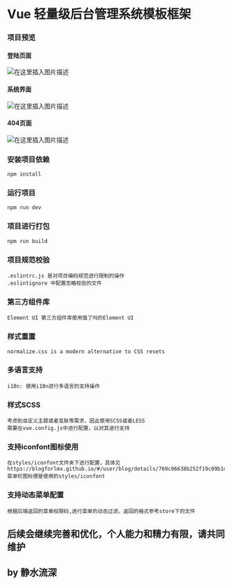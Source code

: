 # Vue 轻量级后台管理系统模板框架



### 项目预览

#### 登陆页面

![在这里插入图片描述](https://img-blog.csdnimg.cn/20201118100324806.png?x-oss-process=image/watermark,type_ZmFuZ3poZW5naGVpdGk,shadow_10,text_aHR0cHM6Ly9ibG9nLmNzZG4ubmV0L3FxXzI2OTQxMTcz,size_16,color_FFFFFF,t_70#pic_center)

#### 系统界面
![在这里插入图片描述](https://img-blog.csdnimg.cn/2020111810034579.png?x-oss-process=image/watermark,type_ZmFuZ3poZW5naGVpdGk,shadow_10,text_aHR0cHM6Ly9ibG9nLmNzZG4ubmV0L3FxXzI2OTQxMTcz,size_16,color_FFFFFF,t_70#pic_center)

#### 404页面
![在这里插入图片描述](https://img-blog.csdnimg.cn/20201118100409845.png?x-oss-process=image/watermark,type_ZmFuZ3poZW5naGVpdGk,shadow_10,text_aHR0cHM6Ly9ibG9nLmNzZG4ubmV0L3FxXzI2OTQxMTcz,size_16,color_FFFFFF,t_70#pic_center)

### 安装项目依赖
```
npm install
```

### 运行项目
```
npm run dev
```

### 项目进行打包
```
npm run build
```

### 项目规范校验
```
.eslintrc.js 是对项目编码规范进行限制的操作
.eslintignore 中配置忽略校验的文件
```

### 第三方组件库
```
Element UI 第三方组件库使用饿了吗的Element UI
```

### 样式重置
```
normalize.css is a modern alternative to CSS resets
```

### 多语言支持
```
i18n: 使用i18n进行多语言的支持操作
```

### 样式SCSS
```
考虑到自定义主题或者变肤等需求，因此使用SCSS或者LESS
需要在vue.config.js中进行配置，以对其进行支持
```

### 支持iconfont图标使用
```
在styles/iconfont文件夹下进行配置，具体见https://blogforlmx.github.io/#/user/blog/details/769c06638b252f19c09b1d254ce81066
菜单栏图标便是使用的styles/iconfont
```

### 支持动态菜单配置
```
根据后端返回的菜单权限码,进行菜单的动态过滤，返回的格式参考store下的文件
```

## 后续会继续完善和优化，个人能力和精力有限，请共同维护
## by 静水流深
